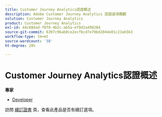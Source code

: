 ```yaml
---
title: Customer Journey Analytics認證概述
description: Adobe Customer Journey Analytics 認證選項概觀
solution: Customer Journey Analytics
product: Customer Journey Analytics
exl-id: 44c88dad-f8f0-4b2c-ab5a-ef0d2a498284
source-git-commit: 6397c96ab0ce2ecf6cd7e70bd2044e01c23ab563
workflow-type: tm+mt
source-wordcount: '38'
ht-degree: 28%

---
```


# Customer Journey Analytics認證概述

**專家**

* [Developer](/help/certifications/acja/acja-e-developer.md) <!--AD0-E604-->

訪問 [續訂證書](/help/certifications/renew.md) 頁，查看此產品是否有續訂選項。
